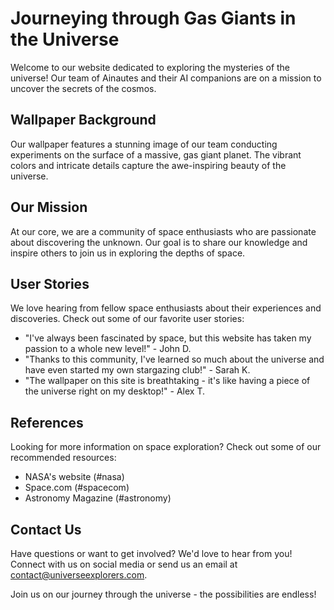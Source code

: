 <!--font:Inter-->

# Journeying through Gas Giants in the Universe

Welcome to our website dedicated to exploring the mysteries of the universe! Our team of Ainautes and their AI companions are on a mission to uncover the secrets of the cosmos. 

## Wallpaper Background

Our wallpaper features a stunning image of our team conducting experiments on the surface of a massive, gas giant planet. The vibrant colors and intricate details capture the awe-inspiring beauty of the universe. 

## Our Mission

At our core, we are a community of space enthusiasts who are passionate about discovering the unknown. Our goal is to share our knowledge and inspire others to join us in exploring the depths of space.

## User Stories

We love hearing from fellow space enthusiasts about their experiences and discoveries. Check out some of our favorite user stories:

- "I've always been fascinated by space, but this website has taken my passion to a whole new level!" - John D.
- "Thanks to this community, I've learned so much about the universe and have even started my own stargazing club!" - Sarah K.
- "The wallpaper on this site is breathtaking - it's like having a piece of the universe right on my desktop!" - Alex T.

## References

Looking for more information on space exploration? Check out some of our recommended resources:

- NASA's website (#nasa)
- Space.com (#spacecom)
- Astronomy Magazine (#astronomy)

## Contact Us

Have questions or want to get involved? We'd love to hear from you! Connect with us on social media or send us an email at [contact@universeexplorers.com](mailto:contact@universeexplorers.com).

Join us on our journey through the universe - the possibilities are endless!

<!--

Write me content for website with wallpaper which alt text is:

"A team of Ainautes and their AI companions conducting experiments on the surface of a massive, gas giant planet."

The name/title of the page should not be 1:1 copy of the alt text but rather a real content of the website which is using this wallpaper.

- Use markdown format 
- Start with heading
- Heading should be short and concise
- The content should look like a real website 
- The website should not be about the wallpaper, wallpaper is just a related background
- Heading should be contain work "wallpaper" or "background"
- Include real sections like references, contact, user stories, etc. use things relevant to the page purpose.
- Feel free to use structure like headings, bullets, numbering, blockquotes, paragraphs, horizontal lines, etc.
- You can use formatting like bold or _italic_
- You can include UTF-8 emojis
- Links should be only #hash anchors (and you can refer to the document itself)
- Do not include images


---


# Exploring the Depths of Gas Giants: A Journey Through the Universe

Welcome to our website dedicated to exploring the mysteries of the universe! Our team of Ainautes and their AI companions are on a mission to uncover the secrets of the cosmos. 

## Wallpaper Background

Our wallpaper features a stunning image of our team conducting experiments on the surface of a massive, gas giant planet. The vibrant colors and intricate details capture the awe-inspiring beauty of the universe. 

## Our Mission

At our core, we are a community of space enthusiasts who are passionate about discovering the unknown. Our goal is to share our knowledge and inspire others to join us in exploring the depths of space.

## User Stories

We love hearing from fellow space enthusiasts about their experiences and discoveries. Check out some of our favorite user stories:

- "I've always been fascinated by space, but this website has taken my passion to a whole new level!" - John D.
- "Thanks to this community, I've learned so much about the universe and have even started my own stargazing club!" - Sarah K.
- "The wallpaper on this site is breathtaking - it's like having a piece of the universe right on my desktop!" - Alex T.

## References

Looking for more information on space exploration? Check out some of our recommended resources:

- NASA's website (#nasa)
- Space.com (#spacecom)
- Astronomy Magazine (#astronomy)

## Contact Us

Have questions or want to get involved? We'd love to hear from you! Connect with us on social media or send us an email at [contact@universeexplorers.com](mailto:contact@universeexplorers.com).

Join us on our journey through the universe - the possibilities are endless!


---


Write me a Google font which is best fitting for the website.

Pick from the list:
- Cinzel Decorative
- Poppins
- Montserrat
- Barlow Condensed
- Futura
- IBM Plex Sans
- Inter
- Raleway
- Great Vibes
- Exo 2
- Dancing Script
- Cormorant Garamond
- Alegreya
- Open Sans
- Playfair Display
- Cabin
- Cinzel
- Orbitron
- Lobster
- Lato
- Creepster
- Roboto


Write just the font name nothing else.


---


Inter

-->
